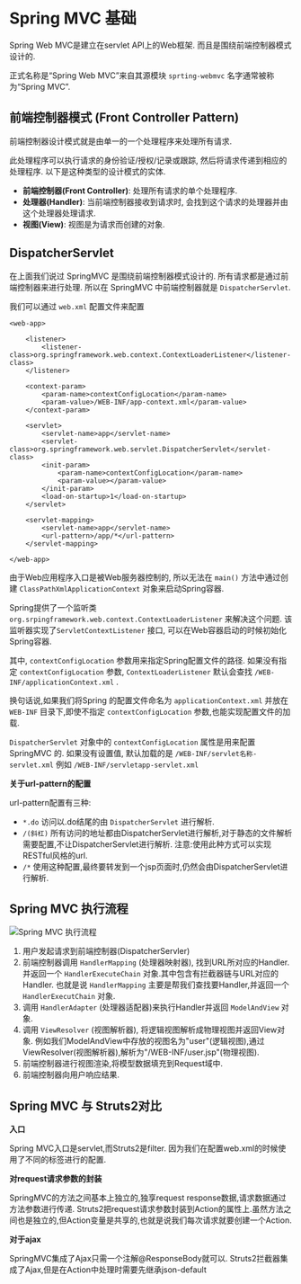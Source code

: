 # Spring MVC 基础
Spring Web MVC是建立在servlet API上的Web框架. 而且是围绕前端控制器模式设计的.

正式名称是“Spring Web MVC”来自其源模块 ```sprting-webmvc``` 名字通常被称为“Spring MVC”.

## 前端控制器模式 (Front Controller Pattern)
前端控制器设计模式就是由单一的一个处理程序来处理所有请求.

此处理程序可以执行请求的身份验证/授权/记录或跟踪, 然后将请求传递到相应的处理程序. 以下是这种类型的设计模式的实体.
 - **前端控制器(Front Controller)**: 处理所有请求的单个处理程序.
 - **处理器(Handler)**: 当前端控制器接收到请求时, 会找到这个请求的处理器并由这个处理器处理请求.
 - **视图(View)**: 视图是为请求而创建的对象.

## DispatcherServlet
在上面我们说过 SpringMVC 是围绕前端控制器模式设计的. 所有请求都是通过前端控制器来进行处理. 所以在 SpringMVC 中前端控制器就是 ```DispatcherServlet```. 

我们可以通过 ```web.xml``` 配置文件来配置
```
<web-app>

    <listener>
        <listener-class>org.springframework.web.context.ContextLoaderListener</listener-class>
    </listener>

    <context-param>
        <param-name>contextConfigLocation</param-name>
        <param-value>/WEB-INF/app-context.xml</param-value>
    </context-param>

    <servlet>
        <servlet-name>app</servlet-name>
        <servlet-class>org.springframework.web.servlet.DispatcherServlet</servlet-class>
        <init-param>
            <param-name>contextConfigLocation</param-name>
            <param-value></param-value>
        </init-param>
        <load-on-startup>1</load-on-startup>
    </servlet>

    <servlet-mapping>
        <servlet-name>app</servlet-name>
        <url-pattern>/app/*</url-pattern>
    </servlet-mapping>

</web-app>
```

由于Web应用程序入口是被Web服务器控制的, 所以无法在 ```main()``` 方法中通过创建 ```ClassPathXmlApplicationContext``` 对象来启动Spring容器.

Spring提供了一个监听类 ```org.srpingframework.web.context.ContextLoaderListener``` 来解决这个问题. 该监听器实现了```ServletContextListener``` 接口, 可以在Web容器启动的时候初始化Spring容器.

其中, ```contextConfigLocation``` 参数用来指定Spring配置文件的路径. 如果没有指定 ```contextConfigLocation``` 参数, ```ContextLoaderListener``` 默认会查找 ```/WEB-INF/applicationContext.xml``` .

换句话说,如果我们将Spring 的配置文件命名为 ```applicationContext.xml``` 并放在 ```WEB-INF``` 目录下,即使不指定 ```contextConfigLocation``` 参数,也能实现配置文件的加载.

```DispatcherServlet``` 对象中的 ```contextConfigLocation``` 属性是用来配置 SpringMVC 的. 如果没有设置值, 默认加载的是 ```/WEB-INF/servlet名称-servlet.xml``` 例如 ```/WEB-INF/servletapp-servlet.xml```

**关于url-pattern的配置**

url-pattern配置有三种:
 - ```*.do``` 访问以.do结尾的由 ```DispatcherServlet``` 进行解析.
 - ```/(斜杠)``` 所有访问的地址都由DispatcherServlet进行解析,对于静态的文件解析需要配置,不让DispatcherServlet进行解析. 注意:使用此种方式可以实现 RESTful风格的url.
 - ```/*``` 使用这种配置,最终要转发到一个jsp页面时,仍然会由DispatcherServlet进行解析.
 
## Spring MVC 执行流程
![Spring MVC 执行流程](https://upload-images.jianshu.io/upload_images/3938475-444f2b2c1af42583.png)

1. 用户发起请求到前端控制器(DispatcherServler)
2. 前端控制器调用 ```HandlerMapping``` (处理器映射器), 找到URL所对应的Handler.并返回一个 ```HandlerExecuteChain``` 对象.其中包含有拦截器链与URL对应的Handler.
也就是说 ```HandlerMapping``` 主要是帮我们查找要Handler,并返回一个 ```HandlerExecutChain``` 对象.
3. 调用 ```HandlerAdapter``` (处理器适配器)来执行Handler并返回 ```ModelAndView``` 对象.
4. 调用 ```ViewResolver``` (视图解析器), 将逻辑视图解析成物理视图并返回View对象. 例如我们ModelAndView中存放的视图名为"user"(逻辑视图),通过ViewResolver(视图解析器),解析为"/WEB-INF/user.jsp"(物理视图).
5. 前端控制器进行视图渲染,将模型数据填充到Request域中.
6. 前端控制器向用户响应结果.

## Spring MVC 与 Struts2对比
**入口**

Spring MVC入口是servlet,而Struts2是filter.
因为我们在配置web.xml的时候使用了不同的标签进行的配置.

**对request请求参数的封装**

SpringMVC的方法之间基本上独立的,独享request response数据,请求数据通过方法参数进行传递.
Struts2把request请求参数封装到Action的属性上.虽然方法之间也是独立的,但Action变量是共享的,也就是说我们每次请求就要创建一个Action.

**对于ajax**

SpringMVC集成了Ajax只需一个注解@ResponseBody就可以.
Struts2拦截器集成了Ajax,但是在Action中处理时需要先继承json-default

